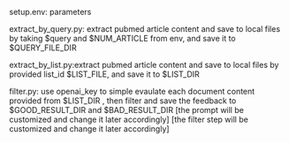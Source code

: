 setup.env: parameters

extract_by_query.py: extract pubmed article content and save to local files by taking $query and $NUM_ARTICLE from env, and save it to $QUERY_FILE_DIR

extract_by_list.py:extract pubmed article content and save to local files by provided list_id $LIST_FILE, and save it to $LIST_DIR


filter.py: use openai_key to simple evaulate each document content provided from $LIST_DIR , then filter and save the feedback to $GOOD_RESULT_DIR and $BAD_RESULT_DIR
                  [the prompt will be customized and change it later accordingly]                  [the filter step will be customized and change it later accordingly]
